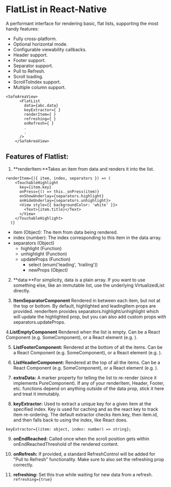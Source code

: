 # FlatList in React-Native

A performant interface for rendering basic, flat lists, supporting the most handy features:

- Fully cross-platform.
- Optional horizontal mode.
- Configurable viewability callbacks.
- Header support.
- Footer support.
- Separator support.
- Pull to Refresh.
- Scroll loading.
- ScrollToIndex support.
- Multiple column support.

```
<SafeAreaView>
      <FlatList
        data={abc.data}
        keyExtractor={ }
        renderItem={ }
        refreshing={ }
        onRefresh={ }
        .
        .
      />
    </SafeAreaView>
```

## Features of Flatlist:

1. **renderItem:**Takes an item from data and renders it into the list.

```
renderItem={({ item, index, separators }) => (
    <TouchableHighlight
      key={item.key}
      onPress={() => this._onPress(item)}
      onShowUnderlay={separators.highlight}
      onHideUnderlay={separators.unhighlight}>
      <View style={{ backgroundColor: 'white' }}>
        <Text>{item.title}</Text>
      </View>
    </TouchableHighlight>
  )}
```

- item (Object): The item from data being rendered.
- index (number): The index corresponding to this item in the data array.
- separators (Object)
  - highlight (Function)
  - unhighlight (Function)
  - updateProps (Function)
    - select (enum('leading', 'trailing'))
    - newProps (Object)

2. **data:**For simplicity, data is a plain array. If you want to use something else, like an immutable list, use the underlying VirtualizedList directly.

3. **ItemSeparatorComponent**
   Rendered in between each item, but not at the top or bottom. By default, highlighted and leadingItem props are provided. renderItem provides separators.highlight/unhighlight which will update the highlighted prop, but you can also add custom props with separators.updateProps.

4.**ListEmptyComponent**
Rendered when the list is empty. Can be a React Component (e.g. SomeComponent), or a React element (e.g. <SomeComponent />).

5. **ListFooterComponent:**
   Rendered at the bottom of all the items. Can be a React Component (e.g. SomeComponent), or a React element (e.g. <SomeComponent />).

6. **ListHeaderComponent:**
   Rendered at the top of all the items. Can be a React Component (e.g. SomeComponent), or a React element (e.g. <SomeComponent />).

7. **extraData:**
   A marker property for telling the list to re-render (since it implements PureComponent). If any of your renderItem, Header, Footer, etc. functions depend on anything outside of the data prop, stick it here and treat it immutably.

8. **keyExtractor:**
   Used to extract a unique key for a given item at the specified index. Key is used for caching and as the react key to track item re-ordering. The default extractor checks item.key, then item.id, and then falls back to using the index, like React does.

`keyExtractor={(item: object, index: number) => string};`

9. **onEndReached:**
   Called once when the scroll position gets within onEndReachedThreshold of the rendered content.

10. **onRefresh:**
    If provided, a standard RefreshControl will be added for "Pull to Refresh" functionality. Make sure to also set the refreshing prop correctly.

11. **refreshing:**
    Set this true while waiting for new data from a refresh. `refreshing={true}`
